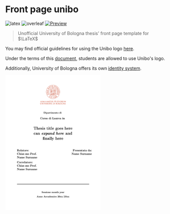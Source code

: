 # Front page unibo

![latex](https://img.shields.io/badge/LaTeX-008080.svg?style=plain&logo=LaTeX&logoColor=white)
![overleaf](https://img.shields.io/badge/Overleaf-47A141.svg?plain&logo=Overleaf&logoColor=white)
[![Preview](https://img.shields.io/badge/Click%20for%20pdf%20preview-24292e)](https://github.com/micheledinelli/frontespizio-unibo/tree/main/preview/preview.pdf)

> Unofficial University of Bologna thesis' front page template for $\LaTeX$

You may find official guidelines for using the Unibo logo [here](https://www.unibo.it/it/ateneo/chi-siamo/immagine-identita-e-marchio).

Under the terms of this [document](https://www.unibo.it/it/ateneo/chi-siamo/immagine-identita-e-marchio/utilizzo-del-marchio-di-ateneo-nelle-tesi-elaborati), students are allowed to use Unibo's logo.

Additionally, University of Bologna offers its own [identity system](https://www.unibo.it/it/allegati/SistemaIdentitUniversitBologna.pdf/@@download/file/Sistema%20di%20identita%20di%20Ateneo.pdf).

<img src="./preview/preview.png" alt="preview" width="300"/>
